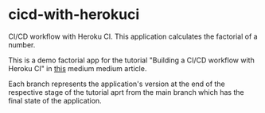 # cicd-with-herokuci
CI/CD workflow with Heroku CI.
This application calculates the factorial of a number.

This is a demo factorial app for the tutorial "Building a CI/CD workflow with Heroku CI" in [this](https://medium.com/@mwanjemike/build-a-ci-cd-workflow-with-heroku-ci-af41a80f9b81) medium medium article.

Each branch represents the application's version at the end of the respective stage of the tutorial aprt from the main branch which has the final state of the application.
